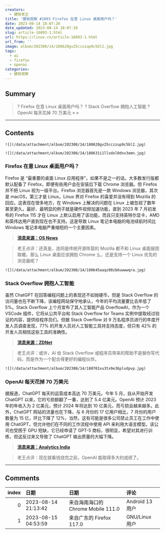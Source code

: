 ```yaml
---
creators:
  - 硬核老王
title: '硬核观察 #1093 Firefox 在意 Linux 桌面用户吗？'
date: 2023-08-14 18:07:20
date_updated: 2023-08-14 18:07:20
slug: article-16093-1.html
url: https://linux.cn/article-16093-1.html
url_from: ''
image: album/202308/14/180620gv25cczzup9c5bl2.jpg
tags:
  - ai
  - firefox
  - openai
categories:
  - 硬核观察
---
```


## Summary

> ? Firefox 在意 Linux 桌面用户吗？
> ? Stack Overflow 拥抱人工智能
> ? OpenAI 每天花掉 70 万美元
> » 
> »

***

<!-- more -->

## Contents

`![](/data/attachment/album/202308/14/180620gv25cczzup9c5bl2.jpg)`

`![](/data/attachment/album/202308/14/180631i1llxdol0dnv3emn.jpg)`

### Firefox 在意 Linux 桌面用户吗？

Firefox 是 “最重要的桌面 Linux 应用程序”，如果不是之一的话。大多数发行版都默认配备了 Firefox，即便有些用户会在安装后下载 Chrome 浏览器。但 Firefox 并不把 Linux 视为一级平台。Firefox 浏览器首先是一款 Windows 浏览器，其次是 macOS，第三才是 Linux。Linux 界对 Firefox 的喜爱并没有得到 Mozilla 的回应。这表现在很多地方，在 Windows 上解决的问题在 Linux 上被忽视了数年甚至更久。最好、最明显的例子就是硬件视频加速功能，直到 2023 年 7 月初发布的 Firefox 115 才在 Linux 上默认启用了该功能，而且只支持英特尔显卡，AMD 和英伟达用户直到现在也不支持。这是导致 Linux 笔记本电脑的电池续航时间比 Windows 笔记本电脑严重缩短的一个主要因素。

> 
> **[消息来源：OS News](https://www.osnews.com/story/136653/desktop-linux-has-a-firefox-problem/)**
> 
> 
> 

> 
> 老王点评：还真是，连同是传统开源阵营的 Mozilla 都不和 Linux 桌面报团取暖。那么 Linux 桌面应该拥抱 Chrome 么，还是支持一个 Linux 优先的浏览器呢？
> 
> 
> 

`![](/data/attachment/album/202308/14/180645aaqz00zb6uwwwqra.jpg)`

### Stack Overflow 拥抱人工智能

虽然 ChatGPT 在回答编程问题上的表现还不如抛硬币，但是 Stack Overflow 的访问量也在不断下降，该编程网站保守地承认，今年的平均流量要比去年低了 5%。Stack Overflow 上个月宣布了其人工智能产品 OverflowAI，作为一个 VSCode 插件，它将从公共平台和 Stack Overflow for Teams 实例中提取经过验证的内容，提供给程序员们。但据 Stack Overflow 对 9 万名程序员进行的年度开发人员调查发现，77% 的开发人员对人工智能工具持支持态度，但只有 42% 的开发人员相信这些工具的准确性。

> 
> **[消息来源：ZDNet](https://www.zdnet.com/article/stack-overflow-uses-ai-to-give-programmers-new-access-to-community-knowledge/)**
> 
> 
> 

> 
> 老王点评：或许，AI 给 Stack Overflow 或程序员带来的帮助不是替你写代码，而是作为一个配合得更好的编程伙伴。
> 
> 
> 

`![](/data/attachment/album/202308/14/180701xu3tx9e36plxdpvp.jpg)`

### OpenAI 每天花掉 70 万美元

据报道，ChatGPT 每天的运营成本高达 70 万美元。今年 5 月，自从开始开发 ChatGPT 以来，它的亏损额翻了一番，达到了 5.4 亿美元。OpenAI 预计 2023 年的年收入为 2 亿美元，预计 2024 年将达到 10 亿美元，而亏损会越来越多。此外，ChatGPT 网站的流量也在下降，与 6 月份的 17 亿用户相比，7 月份的用户数量为 15 亿，环比下降了 12%，当然，这有可能是很多公司禁止员工在工作中使用 ChatGPT，但允许他们在不同的工作流程中使用 API 来利用大语言模型。该公司也受困于 GPU 短缺，它已经申请了 GPT-5 商标，很明显，希望对其进行训练，但这反过来又导致了 ChatGPT 输出质量的大幅下降。

> 
> **[消息来源：Analytics India](https://analyticsindiamag.com/openai-might-go-bankrupt-by-the-end-of-2024/)**
> 
> 
> 

> 
> 老王点评：现在就看钱烧完之前，OpenAI 能取得多大的成绩了。
> 
> 
>

***

## Comments

|   index | 日期                | 日期                                               | 评论                                                                                                                             |
|--------:|:--------------------|:---------------------------------------------------|:---------------------------------------------------------------------------------------------------------------------------------|
|       0 | 2023-08-14 21:13:42 | 来自海南海口的 Chrome Mobile 111.0|Android 13 用户 | firefox和xorg現在都半死不活的原因是它們都沒有成功商業化，都沒有靠譜大企業站台，linux/bsd有一大堆買網絡設備，買服務器的企業支持。 |
|       1 | 2023-08-15 04:53:59 | 来自广东的 Firefox 117.0|GNU/Linux 用户            | 即便火狐不将 Linux 作为一级平台，它的使用体验依旧比 Chromium 系的浏览器好。                                                      |
